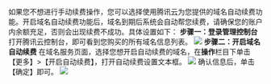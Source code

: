 如果您不想进行手动续费操作，您可以选择使用腾讯云为您提供的域名自动续费功能。开启域名自动续费功能后，域名到期后系统会自动帮您续费，请确保您的账户内余额充足，否则会出现续费不成功。具体设置如下：
**步骤一：登录管理控制台**
打开腾讯云控制台，即可看到您购买的所有域名信息列表。
![](//mc.qcloudimg.com/static/img/9911cce56febc8335e0f7c27f4f20212/image.png)
**步骤二：开启域名自动续费**
在域名服务页面，选择您想开启自动续费的域名，在**操作**栏目下单击【更多】>【开启自动续费】，打开自动续费设置文本框。
![](//mc.qcloudimg.com/static/img/5e482199d67ec2ed9db33092ce72ac6f/image.png)
确认信息后，单击【确定】即可。
![](//mc.qcloudimg.com/static/img/ea096a03290389be0967230d82a9d0b8/image.png)



